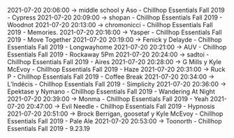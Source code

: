 2021-07-20 20:06:00 -> middle school y Aso - Chillhop Essentials Fall 2019 - Cypress
2021-07-20 20:09:00 -> shopan - Chillhop Essentials Fall 2019 - Woodnot
2021-07-20 20:13:00 -> chromonicci - Chillhop Essentials Fall 2019 - Memories.
2021-07-20 20:16:00 -> Yasper - Chillhop Essentials Fall 2019 - Move Together
2021-07-20 20:19:00 -> Fenick y Delayde - Chillhop Essentials Fall 2019 - Longwayhome
2021-07-20 20:21:00 -> AUV - Chillhop Essentials Fall 2019 - Rockaway 5Pm
2021-07-20 20:24:00 -> sadtoi - Chillhop Essentials Fall 2019 - Aires
2021-07-20 20:28:00 -> G Mills y Kyle McEvoy - Chillhop Essentials Fall 2019 - Haze
2021-07-20 20:31:00 -> Ruck P - Chillhop Essentials Fall 2019 - Coffee Break
2021-07-20 20:34:00 -> L’Indécis - Chillhop Essentials Fall 2019 - Simplicity
2021-07-20 20:36:00 -> Epektase y Nymano - Chillhop Essentials Fall 2019 - Wandering At Night
2021-07-20 20:39:00 -> Monma - Chillhop Essentials Fall 2019 - Yeah
2021-07-20 20:47:00 -> Evil Needle - Chillhop Essentials Fall 2019 - Hypnosis
2021-07-20 20:51:00 -> Brock Berrigan, goosetaf y Kyle McEvoy - Chillhop Essentials Fall 2019 - Pale Ale
2021-07-20 20:53:00 -> Toonorth - Chillhop Essentials Fall 2019 - 9.23.19
